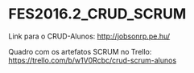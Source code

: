 # FES2016.2_CRUD_SCRUM

Link para o CRUD-Alunos: http://jobsonrp.pe.hu/

Quadro com os artefatos SCRUM no Trello: https://trello.com/b/w1V0Rcbc/crud-scrum-alunos
